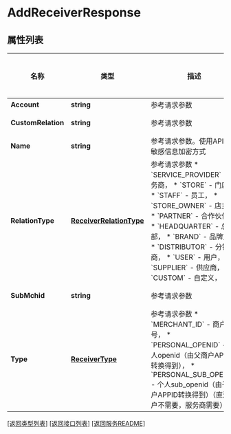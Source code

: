 # AddReceiverResponse

## 属性列表

名称 | 类型 | 描述 | 补充说明
------------ | ------------- | ------------- | -------------
**Account** | **string** | 参考请求参数 | 
**CustomRelation** | **string** | 参考请求参数 | [可选] 
**Name** | **string** | 参考请求参数。使用APIv3敏感信息加密方式 | [可选] 
**RelationType** | [**ReceiverRelationType**](ReceiverRelationType.md) | 参考请求参数  * &#x60;SERVICE_PROVIDER&#x60; - 服务商，  * &#x60;STORE&#x60; - 门店，  * &#x60;STAFF&#x60; - 员工，  * &#x60;STORE_OWNER&#x60; - 店主，  * &#x60;PARTNER&#x60; - 合作伙伴，  * &#x60;HEADQUARTER&#x60; - 总部，  * &#x60;BRAND&#x60; - 品牌方，  * &#x60;DISTRIBUTOR&#x60; - 分销商，  * &#x60;USER&#x60; - 用户，  * &#x60;SUPPLIER&#x60; - 供应商，  * &#x60;CUSTOM&#x60; - 自定义， | 
**SubMchid** | **string** | 参考请求参数 | [可选] 
**Type** | [**ReceiverType**](ReceiverType.md) | 参考请求参数  * &#x60;MERCHANT_ID&#x60; - 商户号，  * &#x60;PERSONAL_OPENID&#x60; - 个人openid（由父商户APPID转换得到），  * &#x60;PERSONAL_SUB_OPENID&#x60; - 个人sub_openid（由子商户APPID转换得到）（直连商户不需要，服务商需要）， | 

[\[返回类型列表\]](README.md#类型列表)
[\[返回接口列表\]](README.md#接口列表)
[\[返回服务README\]](README.md)


